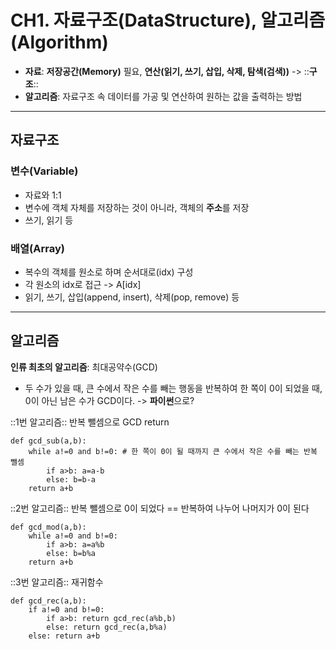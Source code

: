 # CH1. 자료구조(DataStructure), 알고리즘(Algorithm)
* **자료**: **저장공간(Memory)** 필요, **연산(읽기, 쓰기, 삽입, 삭제, 탐색(검색))** -> ::**구조**::
* **알고리즘**: 자료구조 속 데이터를 가공 및 연산하여 원하는 값을 출력하는 방법
- - - -
## 자료구조
### 변수(Variable)
* 자료와 1:1
* 변수에 객체 자체를 저장하는 것이 아니라, 객체의 **주소**를 저장
* 쓰기, 읽기 등

### 배열(Array)
* 복수의 객체를 원소로 하며 순서대로(idx) 구성
* 각 원소의 idx로 접근 -> A[idx]
* 읽기, 쓰기, 삽입(append, insert), 삭제(pop, remove) 등
- - - -
## 알고리즘
**인류 최초의 알고리즘**: 최대공약수(GCD)
* 두 수가 있을 때, 큰 수에서 작은 수를 빼는 행동을 반복하여 한 쪽이 0이 되었을 때, 0이 아닌 남은 수가 GCD이다.
-> **파이썬**으로?

::1번 알고리즘:: 반복 뺄셈으로 GCD return
```
def gcd_sub(a,b):
	while a!=0 and b!=0: # 한 쪽이 0이 될 때까지 큰 수에서 작은 수를 빼는 반복 뺄셈
		if a>b: a=a-b 
		else: b=b-a
	return a+b
```

::2번 알고리즘:: 반복 뺄셈으로 0이 되었다 == 반복하여 나누어 나머지가 0이 된다
```
def gcd_mod(a,b):
	while a!=0 and b!=0:
		if a>b: a=a%b 
		else: b=b%a
	return a+b
```

::3번 알고리즘:: 재귀함수
```
def gcd_rec(a,b):
	if a!=0 and b!=0:
		if a>b: return gcd_rec(a%b,b)
		else: return gcd_rec(a,b%a)
	else: return a+b
```



